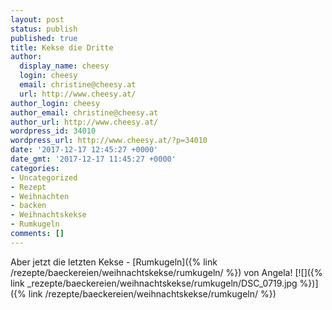 ```yaml
---
layout: post
status: publish
published: true
title: Kekse die Dritte
author:
  display_name: cheesy
  login: cheesy
  email: christine@cheesy.at
  url: http://www.cheesy.at/
author_login: cheesy
author_email: christine@cheesy.at
author_url: http://www.cheesy.at/
wordpress_id: 34010
wordpress_url: http://www.cheesy.at/?p=34010
date: '2017-12-17 12:45:27 +0000'
date_gmt: '2017-12-17 11:45:27 +0000'
categories:
- Uncategorized
- Rezept
- Weihnachten
- backen
- Weihnachtskekse
- Rumkugeln
comments: []
---
```

Aber jetzt die letzten Kekse - [Rumkugeln]({% link /rezepte/baeckereien/weihnachtskekse/rumkugeln/ %}) von Angela!
[![]({% link _rezepte/baeckereien/weihnachtskekse/rumkugeln/DSC_0719.jpg %})]({% link /rezepte/baeckereien/weihnachtskekse/rumkugeln/ %})
